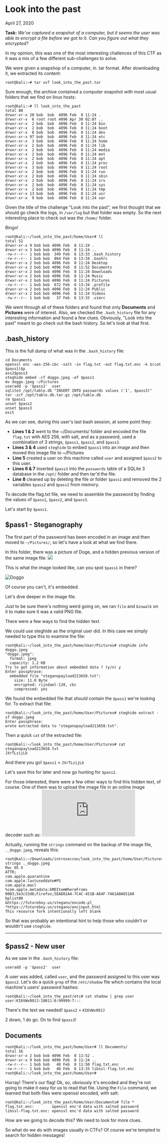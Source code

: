 # Look into the past

April 27, 2020

**Task:** *We've captured a snapshot of a computer, but it seems the user was able to encrypt a file before we got to it. Can you figure out what they encrypted?*

In my opinion, this was one of the most interesting challences of this CTF as it was a mix of a few different sub-challenges to solve.

We were given a snapshop of a computer, in .tar format. After downloading it, we extracted its content:
```console
root@kali:~# tar xvf look_into_the_past.tar 
```

Sure enough, the archive contained a computer snapshot with most usual folders that we find on linux hosts:

```console
root@kali:~# ll look_into_the_past
total 80
drwxr-xr-x 20 bob  bob  4096 Feb  8 11:24 .
drwxr-xr-x  6 root root 4096 Apr 30 02:07 ..
drwxr-xr-x  2 bob  bob  4096 Feb  8 11:24 bin
drwxr-xr-x  2 bob  bob  4096 Feb  8 11:24 boot
drwxr-xr-x  8 bob  bob  4096 Feb  8 11:24 dev
drwxr-xr-x 97 bob  bob  4096 Feb  8 11:24 etc
drwxr-xr-x  3 bob  bob  4096 Feb  8 11:24 home
drwxr-xr-x  2 bob  bob  4096 Feb  8 11:24 lib
drwxr-xr-x  2 bob  bob  4096 Feb  8 11:24 media
drwxr-xr-x  2 bob  bob  4096 Feb  8 11:24 mnt
drwxr-xr-x  2 bob  bob  4096 Feb  8 11:24 opt
drwxr-xr-x  2 bob  bob  4096 Feb  8 11:24 proc
drwxr-xr-x  3 bob  bob  4096 Feb  8 11:24 root
drwxr-xr-x  2 bob  bob  4096 Feb  8 11:24 run
drwxr-xr-x  2 bob  bob  4096 Feb  8 11:24 sbin
drwxr-xr-x  2 bob  bob  4096 Feb  8 11:24 srv
drwxr-xr-x  2 bob  bob  4096 Feb  8 11:24 sys
drwxr-xr-x  2 bob  bob  4096 Feb  8 11:24 tmp
drwxr-xr-x 13 bob  bob  4096 Feb  8 11:24 usr
drwxr-xr-x  9 bob  bob  4096 Feb  8 11:24 var
```

Given the title of the challenge "Look into the past", we first thought that we should go check the logs, in `/var/log` but that folder was empty. So the next interesting place to check out was the `/home/` folder.

Bingo!

```console
root@kali:~/look_into_the_past/home/User# ll
total 52
drwxr-xr-x 9 bob bob 4096 Feb  8 11:24 .
drwxr-xr-x 3 bob bob 4096 Feb  8 11:24 ..
-rw-r--r-- 1 bob bob  349 Feb  6 13:33 .bash_history
-rw-r--r-- 1 bob bob  864 Feb  6 13:34 .bashrc
drwxr-xr-x 2 bob bob 4096 Feb  8 11:24 Desktop
drwxr-xr-x 2 bob bob 4096 Feb  8 11:52 Documents
drwxr-xr-x 2 bob bob 4096 Feb  8 11:24 Downloads
drwxr-xr-x 2 bob bob 4096 Feb  8 11:24 Music
drwxr-xr-x 2 bob bob 4096 Feb  8 11:24 Pictures
-rw-r--r-- 1 bob bob  672 Feb  6 13:34 .profile
drwxr-xr-x 2 bob bob 4096 Feb  8 11:24 Public
drwxr-xr-x 2 bob bob 4096 Feb  8 11:24 Videos
-rw-r--r-- 1 bob bob   37 Feb  6 13:33 .vimrc
```

We went through all of these folders and found that only **Documents** and **Pictures** were of interest.
Also, we checked the `.bash_history` file for any interesting information and found a few clues. Obviously, "Look into the past" meant to go check out the bash history. So let's look at that first.

## .bash_history

This is the full dump of what was in the `.bash_history` file:

```console
cd Documents
openssl enc -aes-256-cbc -salt -in flag.txt -out flag.txt.enc -k $(cat $pass1)$p
ass2$pass3
steghide embed -cf doggo.jpeg -ef $pass1 
mv doggo.jpeg ~/Pictures
useradd -p '$pass2'  user
sqlite3 /opt/table.db "INSERT INTO passwords values ('1', $pass3)"
tar -zcf /opt/table.db.tar.gz /opt/table.db
rm $pass1
unset $pass2
unset $pass3
exit
```

As we can see, during this user's last bash session, at some point they:

* **Lines 1 & 2** went to the ~/Documents/ folder and encoded the file `flag.txt` with AES 256, with salt, and as a password, used a combination of 3 strings, `$pass1`, `$pass2`, and `$pass3`.
* **Lines 3 & 4** used `steghide` to embed `$pass1` into an image and then moved this image file to ~/Pictures
* **Line 5** created a user on this machine called `user` and assigned `$pass2` to this user.
* **Lines 6 & 7** inserted `$pass3` into the `passwords` table of a SQLite 3 database in the `/opt/` folder and then tar'd the file.
* **Line 8** cleaned up by deleting the file or folder `$pass1` and removed the 2 variables `$pass2` and `$pass2` from memory.

To decode the flag.txt file, we need to assemble the password by finding the values of `$pass1`, `$pass2`, and `$pass3`.

Let's start by `$pass1`.

## $pass1 - Steganography

The first part of the password has been encoded in an image and then moved to `~/Pictures/`, so let's have a look at what we find there.

In this folder, there was a picture of Doge, and a hidden previous version of the same image file:
![](Pictures.png)

This is what the image looked like, can you spot `$pass1` in there?

![Doggo](doggo.jpeg)

Of course you can't, it's embedded.

Let's dive deeper in the image file.

Just to be sure there's nothing weird going on, we ran `file` and `binwalk` on it to make sure it was a valid PNG file.

There were a few ways to find the hidden text.

We could use steghide as the original user did. In this case we simply needed to type this to examine the file:

```console
root@kali:~/look_into_the_past/home/User/Pictures# steghide info doggo.jpeg 
"doggo.jpeg":
  format: jpeg
  capacity: 1.2 KB
Try to get information about embedded data ? (y/n) y
Enter passphrase: 
  embedded file "steganopayload213658.txt":
    size: 11.0 Byte
    encrypted: rijndael-128, cbc
    compressed: yes
```

We found the embedded file that *should* contain the `$pass1` we're looking for. To extract that file:

```
root@kali:~/look_into_the_past/home/User/Pictures# steghide extract -sf doggo.jpeg 
Enter passphrase: 
wrote extracted data to "steganopayload213658.txt".
```

Then a quick `cat` of the extracted file:
```console
root@kali:~/look_into_the_past/home/User/Pictures# cat steganopayload213658.txt 
JXrTLzijLb
```

And there you go! `$pass1` = `JXrTLzijLb`

Let's save this for later and now go hunting for `$pass2`.

For those interested, there were a few other ways to find this hidden text, of course.
One of them was to upload the image file in an online image decoder such as:
![](https://futureboy.us/stegano/decode.pl)

Actually, running the `strings` command on the backup of the image file, `._doggo.jpeg`, reveals this:
```console
root@kali:~/Downloads/introseccon/look_into_the_past/home/User/Pictures# strings ._doggo.jpeg 
Mac OS X        
ATTR;
com.apple.quarantine
com.apple.lastuseddate#PS
com.apple.macl
%com.apple.metadata:kMDItemWhereFroms
0083;5e3c53d6;Firefox;5EAD01A4-7C4C-451B-A64F-7461A0A651A9
bplist00
&https://futureboy.us/stegano/encode.pl_
*https://futureboy.us/stegano/encinput.html
This resource fork intentionally left blank   
```

So that was probably an intentional hint to help those who couldn't or wouldn't use `steghide`.

* * *

## $pass2 - New user

As we saw in the `.bash_history` file:
```
useradd -p '$pass2'  user
```

A user was added, called `user`, and the password assigned to this user was `$pass2`.
Let's do a quick `grep` of the `/etc/shadow` file which contains the local machine's users' password hashes:

```console
root@kali:~/look_into_the_past/etc# cat shadow | grep user
user:KI6VWx09JJ:18011:0:99999:7:::
```

There's the text we needed! `$pass2` = `KI6VWx09JJ`

2 down, 1 do go. On to find `$pass3`!

## Documents

```console
root@kali:~/look_into_the_past/home/User# ll Documents/
total 16
drwxr-xr-x 2 bob bob 4096 Feb  8 11:52 .
drwxr-xr-x 9 bob bob 4096 Feb  8 11:24 ..
-rw-r--r-- 1 bob bob   48 Feb  8 11:50 flag.txt.enc
-rw-r--r-- 1 bob bob   48 Feb  6 13:33 libssl-flag.txt.enc
root@kali:~/look_into_the_past/home/User# 
```

Hurray! There's our flag! Ok, so, obviously it's encoded and they're not going to make it easy for us to read that file.
Using the `File` command, we learned that both files were openssl encoded, with salt:

```console
root@kali:~/look_into_the_past/home/User/Documents# file *
flag.txt.enc:        openssl enc'd data with salted password
libssl-flag.txt.enc: openssl enc'd data with salted password
```

How are we going to decode this? We need to look for more clues.



So what do we do with images usually in CTFs? Of course we're tempted to search for hidden messages!
